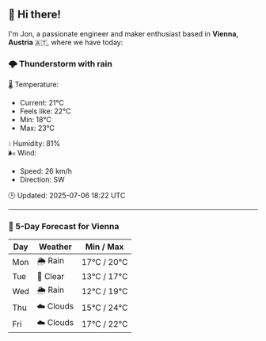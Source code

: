 ## 👋 Hi there!

I'm Jon, a passionate engineer and maker enthusiast based in **Vienna, Austria** 🇦🇹, where we have today:

### 🌩️ Thunderstorm with rain 

🌡️ Temperature: 
* Current: 21°C
* Feels like: 22°C
* Min: 18°C 
* Max: 23°C  

💧 Humidity: 81%  
🌬️ Wind: 
* Speed: 26 km/h 
* Direction: SW  

🕒 Updated: 2025-07-06 18:22 UTC

---

### 📅 5-Day Forecast for Vienna

| Day | Weather | Min / Max |
|-----|---------|------------|
| Mon | 🌦️ Rain | 17°C / 20°C |
| Tue | 🌙 Clear | 13°C / 17°C |
| Wed | 🌦️ Rain | 12°C / 19°C |
| Thu | ☁️ Clouds | 15°C / 24°C |
| Fri | ☁️ Clouds | 17°C / 22°C |
